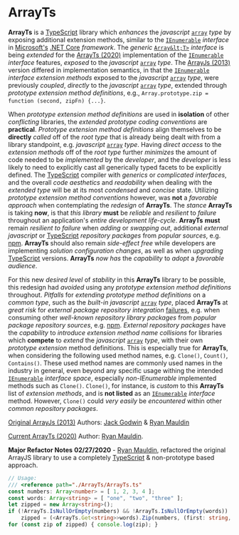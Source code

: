 # ArrayTs
**ArrayTs** is a [TypeScript](http://www.typescriptlang.org/) library which *enhances* the *javascript* [`array`](https://www.w3schools.com/js/js_arrays.asp) *type* by exposing additional extension methods, similar to the [`IEnumerable`](https://docs.microsoft.com/en-us/dotnet/api/system.linq.enumerable?view=netframework-4.8) *interface* in [Microsoft's](https://www.microsoft.com/en-us/) [.NET Core](https://docs.microsoft.com/en-us/dotnet/core/) *framework*. The *generic* [`Array&lt;T>`](https://www.typescriptlang.org/docs/handbook/generics.html) *interface* is being *extended* for the [ArrayTs (2020)](https://github.com/RyanMauldin/ArrayTs) implementation of the [`IEnumerable`](https://docs.microsoft.com/en-us/dotnet/api/system.linq.enumerable?view=netframework-4.8) *interface* features, *exposed* to the *javascript* [`array`](https://www.w3schools.com/js/js_arrays.asp) *type*. The [ArrayJs (2013)](https://github.com/EmptyCubes/Array.js) version differed in implementation semantics, in that the [`IEnumerable`](https://docs.microsoft.com/en-us/dotnet/api/system.linq.enumerable?view=netframework-4.8) *interface extension methods* exposed to the *javascript* [`array`](https://www.w3schools.com/js/js_arrays.asp) *type*, were previously *coupled*, *directly* to the *javascript* [`array`](https://www.w3schools.com/js/js_arrays.asp) *type*, extended through *prototype extension method definitions*, e.g., `Array.prototype.zip = function (second, zipFn) {...}`.

When *prototype extension method definitions* are used in **isolation** of other *conflicting* libraries, the *extended prototype coding conventions* are **practical**. *Prototype extension method* *definitions* align themselves to be **directly** *called* off of the *root type* that is already being dealt with from a library standpoint, e.g. *javascript* [`array`](https://www.w3schools.com/js/js_arrays.asp) *type*. Having *direct access* to the *extension methods* off of the *root type* further *minimizes* the amount of code needed to be *implemented* by the *developer*, and the *developer* is less likely to need to explicitly cast all generically typed facets to be explicitly defined. The [TypeScript](http://www.typescriptlang.org/) compiler with *generics* or *complicated interfaces*, and the overall *code aesthetics* and *readability* when dealing with the *extended type* will be at its most *condensed* and *concise* state. Utilizing *prototype extension method conventions* however, was **not** a *favorable approach* when contemplating the *redesign* of **ArrayTs**. The *stance* **ArrayTs** is taking **now**, is that *this library* **must** be *reliable* and *resilient* to *failure* throughout an application's *entire development life-cycle*. **ArrayTs** **must** remain *resilient to failure* when *adding* or *swapping out*, additional *external* *javascript* or [TypeScript](http://www.typescriptlang.org/) *repository packages* from *popular sources*, e.g. [npm](https://www.npmjs.com/). **ArrayTs** should also remain *side-effect free* while developers are implementing *solution configuration changes*, as well as when *upgrading* [TypeScript](http://www.typescriptlang.org/) versions. **ArrayTs** *now has* the *capability* to *adopt* a *favorable audience*.

For this new *desired level* of *stability* in this **ArrayTs** library to be possible, this redesign had *avoided* using any *prototype extension method definitions* throughout. *Pitfalls* for *extending prototype method definitions* on a *common type*, such as the *built-in* *javascript* [`array`](https://www.w3schools.com/js/js_arrays.asp) *type*, placed **ArrayTs** at *great risk* for *external package repository integration* [failures](https://stackoverflow.com/questions/8859828/javascript-what-dangers-are-in-extending-array-prototype), e.g. when consuming other *well-known repository library packages* from *popular package repository sources*, e.g. [npm](https://www.npmjs.com/). *External repository packages* have the *capability* to *introduce* *extension method name collisions* for libraries which **compete** to *extend* the *javascript* [`array`](https://www.w3schools.com/js/js_arrays.asp) *type*, with their own *prototype extension* method definitions. This is especially true for **ArrayTs**, when considering the following used method names, e.g. `Clone()`, `Count()`, `Contains()`. These used method names are commonly used names in the industry in general, even beyond any specific usage withing the intended [`IEnumerable`](https://docs.microsoft.com/en-us/dotnet/api/system.linq.enumerable?view=netframework-4.8) *interface* *space*, especially *non-IEnumerable* implemented methods such as `Clone()`. `Clone()`, for instance, is *custom* to this **ArrayTs** list of *extension methods*, and is **not listed** as an [`IEnumerable`](https://docs.microsoft.com/en-us/dotnet/api/system.linq.enumerable?view=netframework-4.8) *interface* method. However, `Clone()` could *very easily* be *encountered* within other *common repository packages*.

[Original ArrayJs (2013)](https://github.com/EmptyCubes/Array.js) Authors: [Jack Godwin](https://github.com/KodingSykosis) & [Ryan Mauldin](https://github.com/ryanmauldin)

[Current ArrayTs (2020)](https://github.com/RyanMauldin/ArrayTs) Author: [Ryan Mauldin](https://github.com/ryanmauldin).

**Major Refactor Notes**
**02/27/2020** - [Ryan Mauldin](https://github.com/ryanmauldin), refactored the original ArrayJS library to use a completely [TypeScript](http://www.typescriptlang.org/) & non-prototype based approach.

```typescript
// Usage:
/// <reference path="./ArrayTs/ArrayTs.ts"
const numbers: Array<number> = [ 1, 2, 3, 4 ];
const words: Array<string> = [ "one", "two", "three" ];
let zipped = new Array<string>();
if (!ArrayTs.IsNullOrEmpty(numbers) && !ArrayTs.IsNullOrEmpty(words))
    zipped = (<ArrayTs.Get<string>>words).Zip(numbers, (first: string, second: number) => first + " " + second);
for (const zip of zipped) { console.log(zip); }
```
